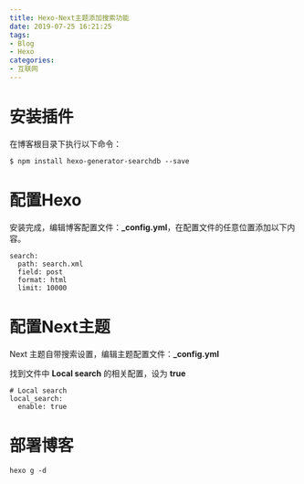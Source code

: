 ```yaml
---
title: Hexo-Next主题添加搜索功能
date: 2019-07-25 16:21:25
tags:
- Blog
- Hexo
categories:
- 互联网
---
```

# 安装插件

在博客根目录下执行以下命令：

	$ npm install hexo-generator-searchdb --save


# 配置Hexo


安装完成，编辑博客配置文件：**_config.yml**，在配置文件的任意位置添加以下内容。

	search:
	  path: search.xml
	  field: post
	  format: html
	  limit: 10000

# 配置Next主题

Next 主题自带搜索设置，编辑主题配置文件：**_config.yml**

找到文件中 **Local search** 的相关配置，设为 **true**

	# Local search
	local_search:
	  enable: true

# 部署博客

	hexo g -d